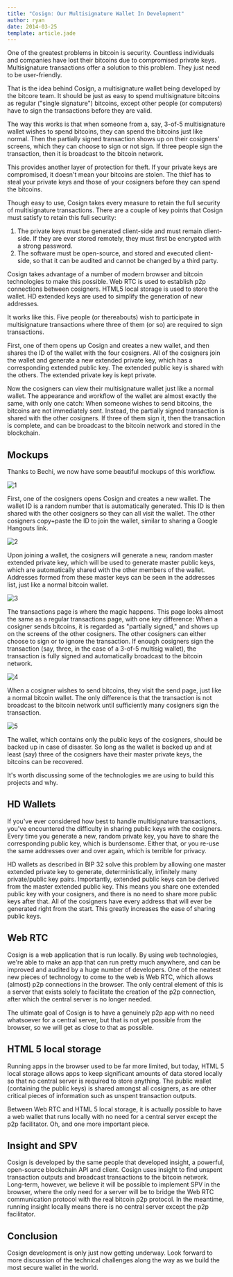 ```yaml
---
title: "Cosign: Our Multisignature Wallet In Development"
author: ryan
date: 2014-03-25
template: article.jade
---
```


One of the greatest problems in bitcoin is security.
Countless individuals and companies have lost their bitcoins due to compromised private keys.
Multisignature transactions offer a solution to this problem.
They just need to be user-friendly.

That is the idea behind Cosign, a multisignature wallet being developed by the bitcore team.
It should be just as easy to spend multisignature bitcoins as regular ("single signature") bitcoins, except other people (or computers) have to sign the transactions before they are valid.

The way this works is that when someone from a, say, 3-of-5 multisignature wallet wishes to spend bitcoins, they can spend the bitcoins just like normal.
Then the partially signed transaction shows up on their cosigners' screens, which they can choose to sign or not sign.
If three people sign the transaction, then it is broadcast to the bitcoin network.

This provides another layer of protection for theft.
If your private keys are compromised, it doesn't mean your bitcoins are stolen.
The thief has to steal your private keys and those of your cosigners before they can spend the bitcoins.

Though easy to use, Cosign takes every measure to retain the full security of multisignature transactions.
There are a couple of key points that Cosign must satisfy to retain this full security:

1. The private keys must be generated client-side and must remain client-side. If they are ever stored remotely, they must first be encrypted with a strong password.
2. The software must be open-source, and stored and executed client-side, so that it can be audited and cannot be changed by a third party.

Cosign takes advantage of a number of modern browser and bitcoin technologies to make this possible.
Web RTC is used to establish p2p connections between cosigners.
HTML5 local storage is used to store the wallet.
HD extended keys are used to simplify the generation of new addresses.

It works like this.
Five people (or thereabouts) wish to participate in multisignature transactions where three of them (or so) are required to sign transactions.

First, one of them opens up Cosign and creates a new wallet, and then shares the ID of the wallet with the four cosigners.
All of the cosigners join the wallet and generate a new extended private key, which has a corresponding extended public key.
The extended public key is shared with the others.
The extended private key is kept private.

Now the cosigners can view their multisignature wallet just like a normal wallet.
The appearance and workflow of the wallet are almost exactly the same, with only one catch:
When someone wishes to send bitcoins, the bitcoins are not immediately sent.
Instead, the partially signed transaction is shared with the other cosigners.
If three of them sign it, then the transaction is complete, and can be broadcast to the bitcoin network and stored in the blockchain.

## Mockups

Thanks to Bechi, we now have some beautiful mockups of this workflow.

![1](/blog/images/cosign-1-join.jpg)

First, one of the cosigners opens Cosign and creates a new wallet.
The wallet ID is a random number that is automatically generated.
This ID is then shared with the other cosigners so they can all visit the wallet.
The other cosigners copy+paste the ID to join the wallet, similar to sharing a Google Hangouts link.

![2](/blog/images/cosign-2-home.jpg)

Upon joining a wallet, the cosigners will generate a new, random master extended private key, which will be used to generate master public keys, which are automatically shared with the other members of the wallet.
Addresses formed from these master keys can be seen in the addresses list, just like a normal bitcoin wallet.

![3](/blog/images/cosign-3-txs.jpg)

The transactions page is where the magic happens.
This page looks almost the same as a regular transactions page, with one key difference: When a cosigner sends bitcoins, it is regarded as "partially signed," and shows up on the screens of the other cosigners.
The other cosigners can either choose to sign or to ignore the transaction.
If enough cosigners sign the transaction (say, three, in the case of a 3-of-5 multisig wallet), the transaction is fully signed and automatically broadcast to the bitcoin network.

![4](/blog/images/cosign-4-send.jpg)

When a cosigner wishes to send bitcoins, they visit the send page, just like a normal bitcoin wallet.
The only difference is that the transaction is not broadcast to the bitcoin network until sufficiently many cosigners sign the transaction.

![5](/blog/images/cosign-5-backup.jpg)

The wallet, which contains only the public keys of the cosigners, should be backed up in case of disaster.
So long as the wallet is backed up and at least (say) three of the cosigners have their master private keys, the bitcoins can be recovered.

It's worth discussing some of the technologies we are using to build this projects and why.

## HD Wallets

If you've ever considered how best to handle multisignature transactions, you've encountered the difficulty in sharing public keys with the cosigners.
Every time you generate a new, random private key, you have to share the corresponding public key, which is burdensome.
Either that, or you re-use the same addresses over and over again, which is terrible for privacy.

HD wallets as described in BIP 32 solve this problem by allowing one master extended private key to generate, deterministically, infinitely many private/public key pairs.
Importantly, extended public keys can be derived from the master extended public key.
This means you share one extended public key with your cosigners, and there is no need to share more public keys after that.
All of the cosigners have every address that will ever be generated right from the start.
This greatly increases the ease of sharing public keys.

## Web RTC

Cosign is a web application that is run locally.
By using web technologies, we're able to make an app that can run pretty much anywhere, and can be improved and audited by a huge number of developers.
One of the neatest new pieces of technology to come to the web is Web RTC, which allows (almost) p2p connections in the browser.
The only central element of this is a server that exists solely to facilitate the creation of the p2p connection, after which the central server is no longer needed.

The ultimate goal of Cosign is to have a genuinely p2p app with no need whatsoever for a central server, but that is not yet possible from the browser, so we will get as close to that as possible.

## HTML 5 local storage

Running apps in the browser used to be far more limited, but today, HTML 5 local storage allows apps to keep significant amounts of data stored locally so that no central server is required to store anything.
The public wallet (containing the public keys) is shared amongst all cosigners, as are other critical pieces of information such as unspent transaction outputs.

Between Web RTC and HTML 5 local storage, it is actually possible to have a web wallet that runs locally with no need for a central server except the p2p facilitator. Oh, and one more important piece.

## Insight and SPV

Cosign is developed by the same people that developed insight, a powerful, open-source blockchain API and client.
Cosign uses insight to find unspent transaction outputs and broadcast transactions to the bitcoin network.
Long-term, however, we believe it will be possible to implement SPV in the browser, where the only need for a server will be to bridge the Web RTC communication protocol with the real bitcoin p2p protocol.
In the meantime, running insight locally means there is no central server except the p2p facilitator.

## Conclusion

Cosign development is only just now getting underway.
Look forward to more discussion of the technical challenges along the way as we build the most secure wallet in the world.


